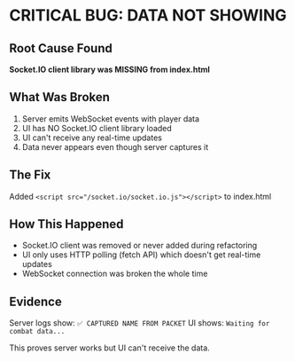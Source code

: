 # CRITICAL BUG: DATA NOT SHOWING

## Root Cause Found
**Socket.IO client library was MISSING from index.html**

## What Was Broken
1. Server emits WebSocket events with player data
2. UI has NO Socket.IO client library loaded
3. UI can't receive any real-time updates
4. Data never appears even though server captures it

## The Fix
Added `<script src="/socket.io/socket.io.js"></script>` to index.html

## How This Happened
- Socket.IO client was removed or never added during refactoring
- UI only uses HTTP polling (fetch API) which doesn't get real-time updates
- WebSocket connection was broken the whole time

## Evidence
Server logs show: `✅ CAPTURED NAME FROM PACKET`
UI shows: `Waiting for combat data...`

This proves server works but UI can't receive the data.
